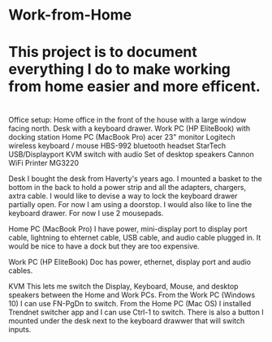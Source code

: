 # Work-from-Home
#
# This project is to document everything I do to make working from home easier and more efficent.
#
Office setup:
Home office in the front of the house with a large window facing north.
Desk with a keyboard drawer.
Work PC (HP EliteBook) with docking station
Home PC (MacBook Pro)
acer 23" monitor
Logitech wireless keyboard / mouse
HBS-992 bluetooth headset
StarTech USB/Displayport KVM switch with audio
Set of desktop speakers
Cannon WiFi Printer MG3220

Desk
I bought the desk from Haverty's years ago. I mounted a basket to the bottom in the back to hold a power strip and all the adapters, chargers, axtra cable.
I would like to devise a way to lock the keyboard drawer partially open. For now I am using a doorstop.
I would also like to line the keyboard drawer. For now I use 2 mousepads.

Home PC (MacBook Pro)
I have power, mini-display port to display port cable, lightning to ehternet cable, USB cable, and audio cable plugged in. It would be nice to have a dock but they are too expensive.

Work PC (HP EliteBook)
Doc has power, ethernet, display port and audio cables.

KVM
This lets me switch the Display, Keyboard, Mouse, and desktop speakers between the Home and Work PCs. From the Work PC (Windows 10) I can use FN-PgDn to switch.
From the Home PC (Mac OS) I installed Trendnet switcher app and I can use Ctrl-1 to switch. There is also a button I mounted under the desk next to the keyboard drawwer
that will switch inputs.
